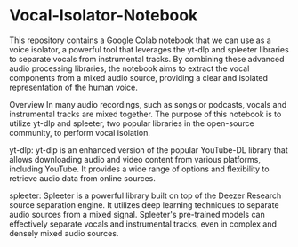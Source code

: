# Vocal-Isolator-Notebook

This repository contains a Google Colab notebook that we can use as a voice isolator, a powerful tool that leverages the yt-dlp and spleeter libraries to separate vocals from instrumental tracks. By combining these advanced audio processing libraries, the notebook aims to extract the vocal components from a mixed audio source, providing a clear and isolated representation of the human voice.

Overview
In many audio recordings, such as songs or podcasts, vocals and instrumental tracks are mixed together. The purpose of this notebook is to utilize yt-dlp and spleeter, two popular libraries in the open-source community, to perform vocal isolation.

yt-dlp:
yt-dlp is an enhanced version of the popular YouTube-DL library that allows downloading audio and video content from various platforms, including YouTube. It provides a wide range of options and flexibility to retrieve audio data from online sources.

spleeter:
Spleeter is a powerful library built on top of the Deezer Research source separation engine. It utilizes deep learning techniques to separate audio sources from a mixed signal. Spleeter's pre-trained models can effectively separate vocals and instrumental tracks, even in complex and densely mixed audio sources.
